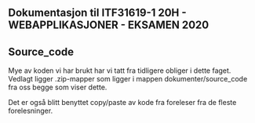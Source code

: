 ## Dokumentasjon til ITF31619-1 20H - WEBAPPLIKASJONER - EKSAMEN 2020

Source_code
  -------

Mye av koden vi har brukt har vi tatt fra tidligere obliger i dette faget. Vedlagt ligger .zip-mapper som ligger i mappen dokumenter/source_code fra oss begge som viser dette. 

Det er også blitt benyttet copy/paste av kode fra foreleser fra de fleste forelesninger.
